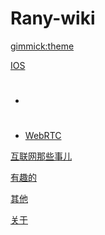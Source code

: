 <!--
  -- Name of your wiki
  -- Do NOT remove the leading `#` character.
  -->

# Rany-wiki


<!--
  -- Default theme
  -- (Read: http://dynalon.github.io/mdwiki/#!customizing.md#Theme_chooser)
  -->

[gimmick:theme](flatly)


<!--
  -- Navigation
  -- (Read: http://dynalon.github.io/mdwiki/#!quickstart.md#Adding_a_navigation)
  -->
<!--[IOS]()

  * # 
  * [WebRTC](pages/webrtc.md)
  


[互联网那些事儿](pages/download.md)
[有趣的事儿](pages/download.md)-->


[IOS]()

  * # 
  * [WebRTC](pages/ios/webrtc.md)


[互联网那些事儿](pages/互联网那些事儿/story.md)

[有趣的](pages/有趣的/interesting.md)

[其他](pages/其他/others.md)

[关于](pages/关于/about.md)


<!--
  -- Change the Language
  -- Could be useful when there's more than one language wiki.
  -->

<!--
[Change the Language]()

  * [English (United States)](/en_US/)
  * [English (United Kingdom)](/en_GB/)
  * [Italian](/it/)
-->

<!--
  -- Let the user choose a theme
  -- (Read: http://dynalon.github.io/mdwiki/#!quickstart.md#Adding_a_navigation)
  -->


<!--[gimmick:themechooser](Choose theme)-->



